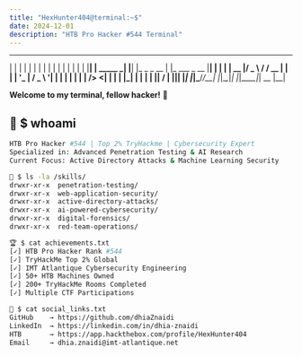 ```yaml
---
title: "HexHunter404@terminal:~$"
date: 2024-12-01
description: "HTB Pro Hacker #544 Terminal"
---
```


_    _           _    _             _            __ __ __ __
| |  | |         | |  | |           | |          |  |  |  |  |
| |__| | _____  _| |__| |_   _ _ __ | |_ ___ _ __ |__|  |  |  |
|  __  |/ _ \ \/ /  __  | | | | '_ \| __/ _ \ '__|    |  |  |
| |  | |  __/>  <| |  | | |_| | | | | ||  __/ |       |__|__|
|_|  |_|\___/_/\_\_|  |_|\__,_|_| |_|\__\___|_|          __
                                                       |__|

**Welcome to my terminal, fellow hacker!** 👋

## 🎯 $ whoami
```bash
HTB Pro Hacker #544 | Top 2% TryHackme | Cybersecurity Expert
Specialized in: Advanced Penetration Testing & AI Research
Current Focus: Active Directory Attacks & Machine Learning Security

📂 $ ls -la /skills/
drwxr-xr-x  penetration-testing/
drwxr-xr-x  web-application-security/
drwxr-xr-x  active-directory-attacks/
drwxr-xr-x  ai-powered-cybersecurity/
drwxr-xr-x  digital-forensics/
drwxr-xr-x  red-team-operations/

🏆 $ cat achievements.txt
[✓] HTB Pro Hacker Rank #544
[✓] TryHackMe Top 2% Global
[✓] IMT Atlantique Cybersecurity Engineering
[✓] 50+ HTB Machines Owned
[✓] 200+ TryHackMe Rooms Completed
[✓] Multiple CTF Participations

🔗 $ cat social_links.txt
GitHub    → https://github.com/dhiaZnaidi
LinkedIn  → https://linkedin.com/in/dhia-znaidi
HTB       → https://app.hackthebox.com/profile/HexHunter404
Email     → dhia.znaidi@imt-atlantique.net